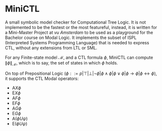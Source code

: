 # MiniCTL

A small symbolic model checker for Computational Tree Logic. It is not implemented to be the fastest or the most featureful, instead, it is written for a Mini-Master Project at _vu Amsterdam_ to be used as a playground for the Bachelor course on Modal Logic. It implements the subset of ISPL (Interpreted Systems Programming Language) that is needed to express CTL, without any extensions from LTL or SML.

For any Finite-state model $\mathcal{M}$, and a CTL formula $\phi$, MiniCTL can compute $\|\phi\|_{\mathcal{M}}$, which is to say, the set of states in which $\phi$ holds.

On top of Prepositional Logic ($\phi ::= p | \top | \bot | \neg \phi | \phi \land \phi | \phi \lor \phi | \phi \rightarrow \phi | \phi \leftrightarrow \phi$), it supports the CTL Modal operators:

- $\mathrm{A} X\phi$
- $\mathrm{E} X \phi$
- $\mathrm{A} F\phi$
- $\mathrm{E} F \phi$
- $\mathrm{A} G\phi$
- $\mathrm{E} G\phi$
- $\mathrm{A} (\phi U \psi)$
- $\mathrm{E} (\phi U \psi)$
